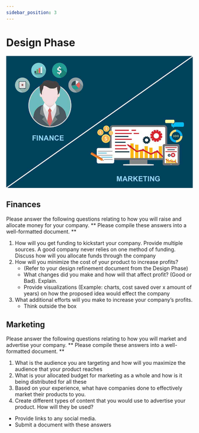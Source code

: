 ```yaml
---
sidebar_position: 3
---
```


# Design Phase

![TeamBuilding](/img/shpeathon-marketing-finance.jpeg)

## Finances

Please answer the following questions relating to how you will raise and allocate money for your company. ** Please compile these answers into a well-formatted document. **

1. How will you get funding to kickstart your company. Provide multiple sources. A good company never relies on one method of funding. Discuss how will you allocate funds through the company
2. How will you minimize the cost of your product to increase profits?
    - (Refer to your design refinement document from the Design Phase)
    - What changes did you make and how will that affect profit? (Good or Bad). Explain.
    - Provide visualizations (Example: charts, cost saved over x amount of years) on how the proposed idea would effect the company
3. What additional efforts will you make to increase your company’s profits.
    - Think outside the box

## Marketing

Please answer the following questions relating to how you will market and advertise your company. ** Please compile these answers into a well-formatted document. **

1. What is the audience you are targeting and how will you maximize the audience that your product reaches
2. What is your allocated budget for marketing as a whole and how is it being distributed for all these
3. Based on your experience, what have companies done to effectively market their products to you.
4. Create different types of content that you would use to advertise your product. How will they be used?

- Provide links to any social media.
- Submit a document with these answers
